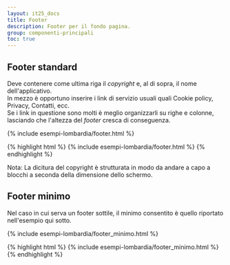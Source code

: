 ```yaml
---
layout: it25_docs
title: Footer
description: Footer per il fondo pagina.
group: componenti-principali
toc: true
---
```


## Footer standard

Deve contenere come ultima riga il *copyright* e, al di sopra, il nome dell'applicativo.  
In mezzo è opportuno inserire i link di servizio usuali quali Cookie policy, Privacy, Contatti, ecc.  
Se i link in questione sono molti è meglio organizzarli su righe e colonne, lasciando che l'altezza del *footer* cresca di conseguenza.

<div class="bd-example">
{% include esempi-lombardia/footer.html %}
</div>

{% highlight html %}
{% include esempi-lombardia/footer.html %}
{% endhighlight %}


Nota:
La dicitura del copyright è strutturata in modo da andare a capo a blocchi a seconda della dimensione dello schermo.

## Footer minimo

Nel caso in cui serva un footer sottile, il minimo consentito è quello riportato nell'esempio qui sotto.

<div class="bd-example">
{% include esempi-lombardia/footer_minimo.html %}
</div>

{% highlight html %}
{% include esempi-lombardia/footer_minimo.html %}
{% endhighlight %}
